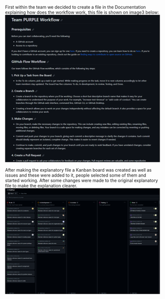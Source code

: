 First within the team we decided to create a file in the Documentation explaining how does the workflow work, this file is shown on image3 below:
![image3](images/Image3.png)

After making the explanatory file a Kanban board was created as well as issues and these were added to it, people selected some of them and started working. After some changes were made to the original explanatory file to make the explanation clearer.
![image4](images/Image4.png)
